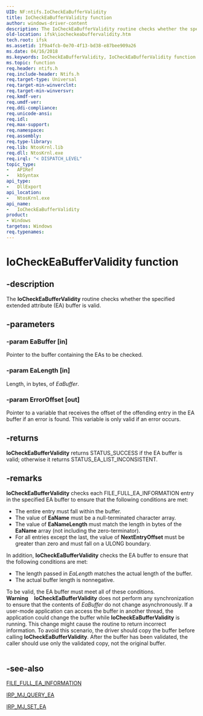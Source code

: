 ```yaml
---
UID: NF:ntifs.IoCheckEaBufferValidity
title: IoCheckEaBufferValidity function
author: windows-driver-content
description: The IoCheckEaBufferValidity routine checks whether the specified extended attribute (EA) buffer is valid.
old-location: ifsk\iocheckeabuffervalidity.htm
tech.root: ifsk
ms.assetid: 1f9a4fcb-0e70-4f13-bd38-e87bee909a26
ms.date: 04/16/2018
ms.keywords: IoCheckEaBufferValidity, IoCheckEaBufferValidity function [Installable File System Drivers], ifsk.iocheckeabuffervalidity, ioref_cda82410-a6a9-40df-83ac-c1376a129a7a.xml, ntifs/IoCheckEaBufferValidity
ms.topic: function
req.header: ntifs.h
req.include-header: Ntifs.h
req.target-type: Universal
req.target-min-winverclnt: 
req.target-min-winversvr: 
req.kmdf-ver: 
req.umdf-ver: 
req.ddi-compliance: 
req.unicode-ansi: 
req.idl: 
req.max-support: 
req.namespace: 
req.assembly: 
req.type-library: 
req.lib: NtosKrnl.lib
req.dll: NtosKrnl.exe
req.irql: "< DISPATCH_LEVEL"
topic_type:
-	APIRef
-	kbSyntax
api_type:
-	DllExport
api_location:
-	NtosKrnl.exe
api_name:
-	IoCheckEaBufferValidity
product:
- Windows
targetos: Windows
req.typenames: 
---
```


# IoCheckEaBufferValidity function


## -description


The <b>IoCheckEaBufferValidity</b> routine checks whether the specified extended attribute (EA) buffer is valid.


## -parameters




### -param EaBuffer [in]

Pointer to the buffer containing the EAs to be checked.


### -param EaLength [in]

Length, in bytes, of <i>EaBuffer</i>.


### -param ErrorOffset [out]

Pointer to a variable that receives the offset of the offending entry in the EA buffer if an error is found. This variable is only valid if an error occurs.


## -returns



<b>IoCheckEaBufferValidity</b> returns STATUS_SUCCESS if the EA buffer is valid; otherwise it returns STATUS_EA_LIST_INCONSISTENT.




## -remarks



<b>IoCheckEaBufferValidity</b> checks each FILE_FULL_EA_INFORMATION entry in the specified EA buffer to ensure that the following conditions are met:

<ul>
<li>
The entire entry must fall within the buffer.

</li>
<li>
The value of <b>EaName</b> must be a null-terminated character array.

</li>
<li>
The value of <b>EaNameLength</b> must match the length in bytes of the <b>EaName</b> array (not including the zero-terminator).

</li>
<li>
For all entries except the last, the value of <b>NextEntryOffset</b> must be greater than zero and must fall on a ULONG boundary.

</li>
</ul>
In addition, <b>IoCheckEaBufferValidity</b> checks the EA buffer to ensure that the following conditions are met:

<ul>
<li>
The length passed in <i>EaLength</i> matches the actual length of the buffer.

</li>
<li>
The actual buffer length is nonnegative.

</li>
</ul>
To be valid, the EA buffer must meet all of these conditions.

<div class="alert"><b>Warning</b>  
      <b>IoCheckEaBufferValidity</b> does not perform any synchronization to ensure that the contents of <i>EaBuffer</i> do not change asynchronously. If a user-mode application can access the buffer in another thread, the application could change the buffer while <b>IoCheckEaBufferValidity</b> is running. This change might cause the routine to return incorrect information.  To avoid this scenario, the driver should copy the buffer before calling <b>IoCheckEaBufferValidity</b>.  After the buffer has been validated, the caller should use only the validated copy, not the original buffer.</div>
<div> </div>



## -see-also




<a href="https://msdn.microsoft.com/library/windows/hardware/ff545793">FILE_FULL_EA_INFORMATION</a>



<a href="https://msdn.microsoft.com/library/windows/hardware/ff549279">IRP_MJ_QUERY_EA</a>



<a href="https://msdn.microsoft.com/library/windows/hardware/ff549346">IRP_MJ_SET_EA</a>
 

 

